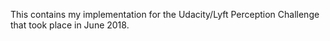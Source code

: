 This contains my implementation for the Udacity/Lyft Perception Challenge that took place in June 2018.
